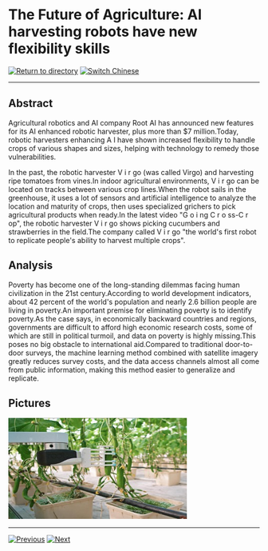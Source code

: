 # The Future of Agriculture: AI harvesting robots have new flexibility skills

[![Return to directory](http://img.shields.io/badge/Click-Back-875A7B.svg?style=flat&colorA=8F8F8F)](/)
[![Switch Chinese](http://img.shields.io/badge/Switch-Chinese-875A7B.svg?style=flat&colorA=8F8F8F)](https://doc.shanghaiopen.org.cn/case/2/2.html)

----------

## Abstract

Agricultural robotics and AI company Root AI has announced new features for its AI enhanced robotic harvester, plus more than $7 million.Today, robotic harvesters enhancing A I have shown increased flexibility to handle crops of various shapes and sizes, helping with technology to remedy those vulnerabilities.

In the past, the robotic harvester V i r go (was called Virgo) and harvesting ripe tomatoes from vines.In indoor agricultural environments, V i r go can be located on tracks between various crop lines.When the robot sails in the greenhouse, it uses a lot of sensors and artificial intelligence to analyze the location and maturity of crops, then uses specialized grichers to pick agricultural products when ready.In the latest video "G o i ng C r o ss-C r op", the robotic harvester V i r go shows picking cucumbers and strawberries in the field.The company called V i r go "the world's first robot to replicate people's ability to harvest multiple crops".



## Analysis

Poverty has become one of the long-standing dilemmas facing human civilization in the 21st century.According to world development indicators, about 42 percent of the world's population and nearly 2.6 billion people are living in poverty.An important premise for eliminating poverty is to identify poverty.As the case says, in economically backward countries and regions, governments are difficult to afford high economic research costs, some of which are still in political turmoil, and data on poverty is highly missing.This poses no big obstacle to international aid.Compared to traditional door-to-door surveys, the machine learning method combined with satellite imagery greatly reduces survey costs, and the data access channels almost all come from public information, making this method easier to generalize and replicate.

## Pictures

![图片](2.1.jpg)




----------
 [![Previous](http://img.shields.io/badge/View-Previous-875A7B.svg?style=flat&colorA=8F8F8F)](https://doc.shanghaiopen.org.cn/case/2/en_1.html)
 [![Next](http://img.shields.io/badge/View-Next-875A7B.svg?style=flat&colorA=8F8F8F)](https://doc.shanghaiopen.org.cn/case/3/en_1.html)

